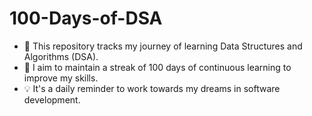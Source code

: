 # 100-Days-of-DSA

- 📘 This repository tracks my journey of learning Data Structures and Algorithms (DSA).
- 📅 I aim to maintain a streak of 100 days of continuous learning to improve my skills.
- 💡 It's a daily reminder to work towards my dreams in software development.

